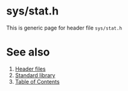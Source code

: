 # sys/stat.h
This is generic page for header file `sys/stat.h`
# See also
1. [Header files](../README.md)
2. [Standard library](../../README.md)
3. [Table of Contents](../../../README.md)
